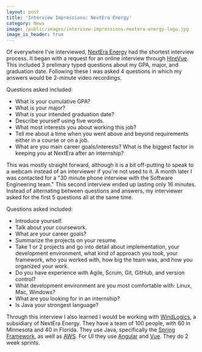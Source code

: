 ```yaml
---
layout: post
title: 'Interview Impressions: NextEra Energy'
category: News
image: /public/images/interview-impressions-nextera-energy-logo.jpg
image_is_header: true
---
```


Of everywhere I've interviewed, [NextEra Energy](http://www.nexteraenergy.com/) had the shortest interview process. It began with a request for an online interview through [HireVue](https://www.hirevue.com/). This included 3 prelimary typed questions about my GPA, major, and graduation date. Following these I was asked 4 questions in which my answers would be 2-minute video recordings.

<!--more-->

Questions asked included:

* What is your cumulative GPA?
* What is your major?
* What is your intended graduation date?
* Describe yourself using five words.
* What most interests you about working this job?
* Tell me about a time when you went above and beyond requirements either in a course or on a job.
* What are you main career goals/interests? What is the biggest factor in keeping you at NextEra after an internship?

This was mostly straight forward, although it is a bit off-putting to speak to a webcam instead of an interviewer if you're not used to it. A month later I was contacted for a "30 minute phone interview with the Software Engineering team." This second interview ended up lasting only 16 minutes. Instead of alternating between questions and answers, my interviewer asked for the first 5 questions all at the same time.

Questions asked included: 

* Introduce yourself.
* Talk about your coursework.
* What are your career goals?
* Summarize the projects on your resume.
* Take 1 or 2 projects and go into detail about implementation, your development environment, what kind of approach you took, your framework, who you worked with, how big the team was, and how you organized your work.
* Do you have experience with Agile, Scrum, Git, GitHub, and version control?
* What development environment are you most comfortable with: Linux, Mac, Windows?
* What are you looking for in an internship?
* Is Java your strongest language?

Through this interview I also learned I would be working with [WindLogics](http://windlogics.com/), a subsidiary of NextEra Energy. They have a team of 100 people, with 60 in Minnesota and 40 in Florida. They use Java, specifically the [Spring Framework](https://spring.io/), as well as [AWS](https://aws.amazon.com/). For UI they use [Angular](https://angularjs.org/) and [Vue](https://vuejs.org/). They do 2 week sprints.